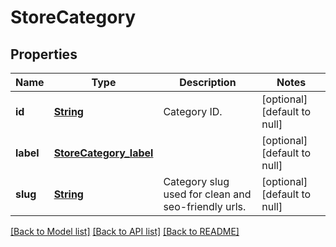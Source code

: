 # StoreCategory
## Properties

Name | Type | Description | Notes
------------ | ------------- | ------------- | -------------
**id** | [**String**](string.md) | Category ID. | [optional] [default to null]
**label** | [**StoreCategory_label**](StoreCategory_label.md) |  | [optional] [default to null]
**slug** | [**String**](string.md) | Category slug used for clean and seo-friendly urls. | [optional] [default to null]

[[Back to Model list]](../README.md#documentation-for-models) [[Back to API list]](../README.md#documentation-for-api-endpoints) [[Back to README]](../README.md)

